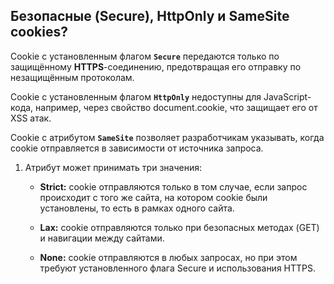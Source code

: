 ## Безопасные (Secure), HttpOnly и SameSite cookies?

Cookie с установленным флагом **`Secure`** передаются только по защищённому **HTTPS**-соединению, предотвращая его отправку по незащищённым протоколам.

Cookie с установленным флагом **`HttpOnly`** недоступны для JavaScript-кода, например, через свойство document.cookie, что защищает его от XSS атак.

Cookie с атрибутом **`SameSite`** позволяет разработчикам указывать, когда cookie отправляется в зависимости от источника запроса.

1. Атрибут может принимать три значения:

    - **Strict:** cookie отправляются только в том случае, если запрос происходит с того же сайта, на котором cookie были установлены, то есть в рамках одного сайта.

    - **Lax:** cookie отправляются только при безопасных методах (GET) и навигации между сайтами.

    - **None:** cookie отправляются в любых запросах, но при этом требуют установленного флага Secure и использования HTTPS.